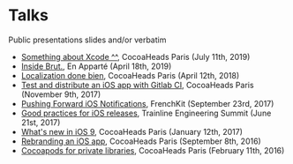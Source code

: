 # Talks

Public presentations slides and/or verbatim

* [Something about Xcode ^^](https://speakerdeck.com/adhumi/something-about-xcode), CocoaHeads Paris (July 11th, 2019)
* [Inside Brut.](https://speakerdeck.com/adhumi/inside-brut), En Apparté (April 18th, 2019)
* [Localization done bien](https://speakerdeck.com/adhumi/localization-done-bien), CocoaHeads Paris (April 12th, 2018)
* [Test and distribute an iOS app with Gitlab CI](https://speakerdeck.com/adhumi/test-and-distribute-an-ios-app-with-gitlab-ci), CocoaHeads Paris (November 9th, 2017)
* [Pushing Forward iOS Notifications](https://speakerdeck.com/adhumi/pushing-forward-ios-notifications), FrenchKit (September 23rd, 2017)
* [Good practices for iOS releases](https://speakerdeck.com/adhumi/good-practices-for-ios-releases), Trainline Engineering Summit (June 21st, 2017)
* [What's new in iOS 9](https://speakerdeck.com/adhumi/whats-new-in-ios-9), CocoaHeads Paris (January 12th, 2017)
* [Rebranding an iOS app](https://speakerdeck.com/adhumi/rebranding-an-ios-app), CocoaHeads Paris (September 8th, 2016)
* [Cocoapods for private libraries](https://speakerdeck.com/adhumi/cocoapods-for-private-libraries), CocoaHeads Paris (February 11th, 2016)

